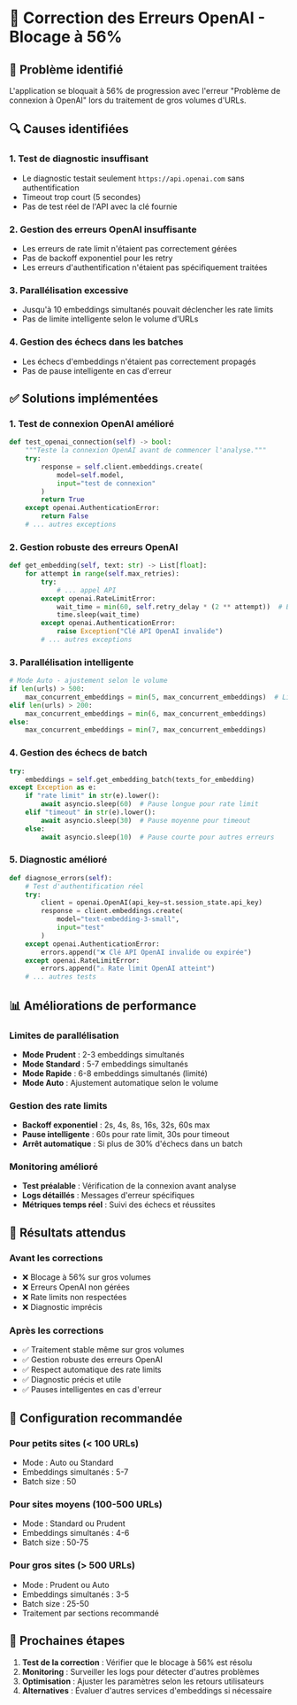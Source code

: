 # 🔧 Correction des Erreurs OpenAI - Blocage à 56%

## 🚨 Problème identifié

L'application se bloquait à 56% de progression avec l'erreur "Problème de connexion à OpenAI" lors du traitement de gros volumes d'URLs.

## 🔍 Causes identifiées

### 1. **Test de diagnostic insuffisant**
- Le diagnostic testait seulement `https://api.openai.com` sans authentification
- Timeout trop court (5 secondes)
- Pas de test réel de l'API avec la clé fournie

### 2. **Gestion des erreurs OpenAI insuffisante**
- Les erreurs de rate limit n'étaient pas correctement gérées
- Pas de backoff exponentiel pour les retry
- Les erreurs d'authentification n'étaient pas spécifiquement traitées

### 3. **Parallélisation excessive**
- Jusqu'à 10 embeddings simultanés pouvait déclencher les rate limits
- Pas de limite intelligente selon le volume d'URLs

### 4. **Gestion des échecs dans les batches**
- Les échecs d'embeddings n'étaient pas correctement propagés
- Pas de pause intelligente en cas d'erreur

## ✅ Solutions implémentées

### 1. **Test de connexion OpenAI amélioré**
```python
def test_openai_connection(self) -> bool:
    """Teste la connexion OpenAI avant de commencer l'analyse."""
    try:
        response = self.client.embeddings.create(
            model=self.model,
            input="test de connexion"
        )
        return True
    except openai.AuthenticationError:
        return False
    # ... autres exceptions
```

### 2. **Gestion robuste des erreurs OpenAI**
```python
def get_embedding(self, text: str) -> List[float]:
    for attempt in range(self.max_retries):
        try:
            # ... appel API
        except openai.RateLimitError:
            wait_time = min(60, self.retry_delay * (2 ** attempt))  # Backoff exponentiel
            time.sleep(wait_time)
        except openai.AuthenticationError:
            raise Exception("Clé API OpenAI invalide")
        # ... autres exceptions
```

### 3. **Parallélisation intelligente**
```python
# Mode Auto - ajustement selon le volume
if len(urls) > 500:
    max_concurrent_embeddings = min(5, max_concurrent_embeddings)  # Limiter pour gros volumes
elif len(urls) > 200:
    max_concurrent_embeddings = min(6, max_concurrent_embeddings)
else:
    max_concurrent_embeddings = min(7, max_concurrent_embeddings)
```

### 4. **Gestion des échecs de batch**
```python
try:
    embeddings = self.get_embedding_batch(texts_for_embedding)
except Exception as e:
    if "rate limit" in str(e).lower():
        await asyncio.sleep(60)  # Pause longue pour rate limit
    elif "timeout" in str(e).lower():
        await asyncio.sleep(30)  # Pause moyenne pour timeout
    else:
        await asyncio.sleep(10)  # Pause courte pour autres erreurs
```

### 5. **Diagnostic amélioré**
```python
def diagnose_errors(self):
    # Test d'authentification réel
    try:
        client = openai.OpenAI(api_key=st.session_state.api_key)
        response = client.embeddings.create(
            model="text-embedding-3-small",
            input="test"
        )
    except openai.AuthenticationError:
        errors.append("❌ Clé API OpenAI invalide ou expirée")
    except openai.RateLimitError:
        errors.append("⚠️ Rate limit OpenAI atteint")
    # ... autres tests
```

## 📊 Améliorations de performance

### **Limites de parallélisation**
- **Mode Prudent** : 2-3 embeddings simultanés
- **Mode Standard** : 5-7 embeddings simultanés  
- **Mode Rapide** : 6-8 embeddings simultanés (limité)
- **Mode Auto** : Ajustement automatique selon le volume

### **Gestion des rate limits**
- **Backoff exponentiel** : 2s, 4s, 8s, 16s, 32s, 60s max
- **Pause intelligente** : 60s pour rate limit, 30s pour timeout
- **Arrêt automatique** : Si plus de 30% d'échecs dans un batch

### **Monitoring amélioré**
- **Test préalable** : Vérification de la connexion avant analyse
- **Logs détaillés** : Messages d'erreur spécifiques
- **Métriques temps réel** : Suivi des échecs et réussites

## 🎯 Résultats attendus

### **Avant les corrections**
- ❌ Blocage à 56% sur gros volumes
- ❌ Erreurs OpenAI non gérées
- ❌ Rate limits non respectées
- ❌ Diagnostic imprécis

### **Après les corrections**
- ✅ Traitement stable même sur gros volumes
- ✅ Gestion robuste des erreurs OpenAI
- ✅ Respect automatique des rate limits
- ✅ Diagnostic précis et utile
- ✅ Pauses intelligentes en cas d'erreur

## 🔧 Configuration recommandée

### **Pour petits sites (< 100 URLs)**
- Mode : Auto ou Standard
- Embeddings simultanés : 5-7
- Batch size : 50

### **Pour sites moyens (100-500 URLs)**
- Mode : Standard ou Prudent
- Embeddings simultanés : 4-6
- Batch size : 50-75

### **Pour gros sites (> 500 URLs)**
- Mode : Prudent ou Auto
- Embeddings simultanés : 3-5
- Batch size : 25-50
- Traitement par sections recommandé

## 🚀 Prochaines étapes

1. **Test de la correction** : Vérifier que le blocage à 56% est résolu
2. **Monitoring** : Surveiller les logs pour détecter d'autres problèmes
3. **Optimisation** : Ajuster les paramètres selon les retours utilisateurs
4. **Alternatives** : Évaluer d'autres services d'embeddings si nécessaire 